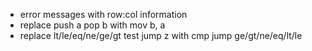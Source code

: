 - error messages with row:col information
- replace
	push a
	pop b
  with
    mov b, a
- replace
	lt/le/eq/ne/ge/gt
	test
	jump z
  with
    cmp
    jump ge/gt/ne/eq/lt/le
